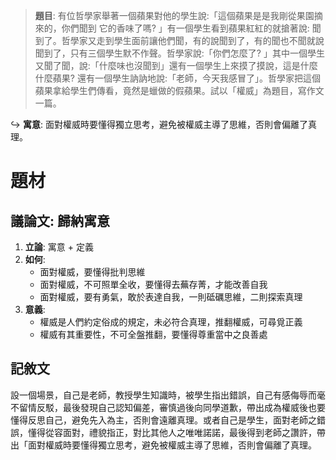 > **題目**:
> 有位哲學家舉著一個蘋果對他的學生說:「這個蘋果是是我剛從果園摘來的，你們聞到 它的香味了嗎? 」有一個學生看到蘋果紅紅的就搶著說: 聞到了。哲學家又走到學生面前讓他們聞，有的說聞到了，有的聞也不聞就說聞到了，只有三個學生默不作聲。哲學家說:「你們怎麼了? 」其中一個學生又聞了聞，說:「什麼味也沒聞到」還有一個學生上來摸了摸說，這是什麼什麼蘋果? 還有一個學生訥訥地說:「老師，今天我感冒了」。哲學家把這個蘋果拿給學生們傳看，竟然是蠟做的假蘋果。試以「權威」為題目，寫作文一篇。

↪️ **寓意**: 面對權威時要懂得獨立思考，避免被權威主導了思維，否則會偏離了真理。

# 題材
## 議論文: 歸納寓意
1. **立論**: 寓意 + 定義
2. **如何**:
	- 面對權威，要懂得批判思維
	- 面對權威，不可照單全收，要懂得去蕪存菁，才能改善自我
	- 面對權威，要有勇氣，敢於表達自我，一則砥礪思維，二則探索真理
3. **意義**:
	- 權威是人們約定俗成的規定，未必符合真理，推翻權威，可尋覓正義
	- 權威有其重要性，不可全盤推翻，要懂得尊重當中之良善處

## 記敘文
設一個場景，自己是老師，教授學生知識時，被學生指出錯誤，自己有感侮辱而毫不留情反駁，最後發現自己認知偏差，審慎過後向同學道歉，帶出成為權威後也要懂得反思自己，避免先入為主，否則會遠離真理。或者自己是學生，面對老師之錯誤，懂得從容面對，禮貌指正，對比其他人之唯唯諾諾，最後得到老師之讚許，帶出「面對權威時要懂得獨立思考，避免被權威主導了思維，否則會偏離了真理。
